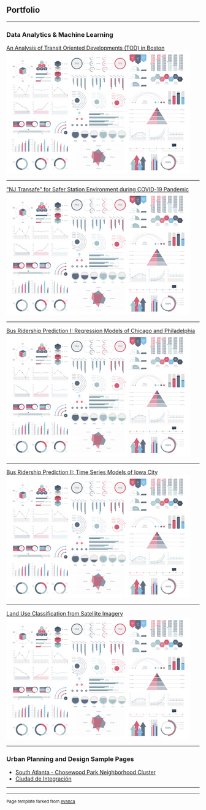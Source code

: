 ## Portfolio

---

### Data Analytics & Machine Learning

[An Analysis of Transit Oriented Developments (TOD) in Boston](/sample_page)
<img src="images/dummy_thumbnail.jpg?raw=true"/>

---
["NJ Transafe" for Safer Station Environment during COVID-19 Pandemic](/pdf/sample_presentation.pdf)
<img src="images/dummy_thumbnail.jpg?raw=true"/>

---
[Bus Ridership Prediction I: Regression Models of Chicago and Philadelphia](http://example.com/)
<img src="images/dummy_thumbnail.jpg?raw=true"/>

---
[Bus Ridership Prediction II: Time Series Models of Iowa City](http://example.com/)
<img src="images/dummy_thumbnail.jpg?raw=true"/>

---
[Land Use Classification from Satellite Imagery](http://example.com/)
<img src="images/dummy_thumbnail.jpg?raw=true"/>

---
### Urban Planning and Design Sample Pages

- [South Atlanta - Chosewood Park Neighborhood Cluster](http://example.com/)
- [Ciudad de Integración](http://example.com/)

---




---
<p style="font-size:11px">Page template forked from <a href="https://github.com/evanca/quick-portfolio">evanca</a></p>
<!-- Remove above link if you don't want to attibute -->
